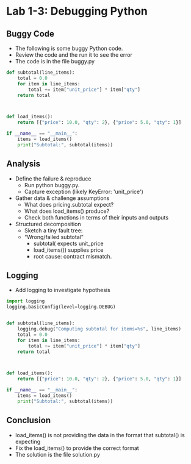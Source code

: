 # Lab 1-3: Debugging Python

## Buggy Code

- The following is some buggy Python code.
- Review the code and the run it to see the error
- The code is in the file buggy.py

```python
def subtotal(line_items):
    total = 0.0
    for item in line_items:
        total += item["unit_price"] * item["qty"]
    return total



def load_items():
    return [{"price": 10.0, "qty": 2}, {"price": 5.0, "qty": 1}]

if __name__ == "__main__":
    items = load_items()
    print("Subtotal:", subtotal(items))   
```

## Analysis

- Define the failure & reproduce
  - Run python buggy.py. 
  - Capture exception (likely KeyError: 'unit_price')
- Gather data & challenge assumptions 
  - What does pricing.subtotal expect? 
  - What does load_items() produce? 
  - Check both functions in terms of their inputs and outputs
- Structured decomposition
  - Sketch a tiny fault tree: 
  - “Wrong/failed subtotal”
    - subtotal( expects unit_price
    - load_items()) supplies price 
    - root cause: contract mismatch.

## Logging
- Add logging to investigate hypothesis

```python
import logging
logging.basicConfig(level=logging.DEBUG)


def subtotal(line_items):
    logging.debug("Computing subtotal for items=%s", line_items)
    total = 0.0
    for item in line_items:
        total += item["unit_price"] * item["qty"]
    return total



def load_items():
    return [{"price": 10.0, "qty": 2}, {"price": 5.0, "qty": 1}]

if __name__ == "__main__":
    items = load_items()
    print("Subtotal:", subtotal(items))  

```

## Conclusion
- load_items() is not providing the data in the format that subtotal() is expecting
- Fix the load_items() to provide the correct format
- The solution is the file solution.py
